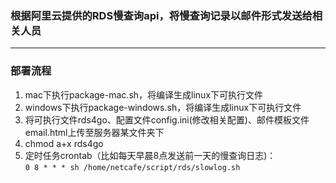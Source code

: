 ### 根据阿里云提供的RDS慢查询api，将慢查询记录以邮件形式发送给相关人员

---
###  部署流程
1. mac下执行package-mac.sh，将编译生成linux下可执行文件
2. windows下执行package-windows.sh，将编译生成linux下可执行文件
3. 将可执行文件rds4go、配置文件config.ini(修改相关配置)、邮件模板文件email.html上传至服务器某文件夹下
4. chmod a+x rds4go 
5. 定时任务crontab（比如每天早晨8点发送前一天的慢查询日志)：<br/>
```0 8 * * * sh /home/netcafe/script/rds/slowlog.sh```
